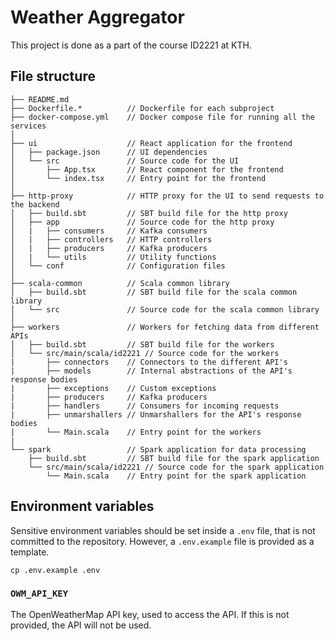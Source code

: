# Weather Aggregator

This project is done as a part of the course ID2221 at KTH.

## File structure

```
├── README.md
├── Dockerfile.*          // Dockerfile for each subproject
├── docker-compose.yml    // Docker compose file for running all the services
│
├── ui                    // React application for the frontend
│   ├── package.json      // UI dependencies
│   └── src               // Source code for the UI
│       ├── App.tsx       // React component for the frontend
│       └── index.tsx     // Entry point for the frontend
│
├── http-proxy            // HTTP proxy for the UI to send requests to the backend
│   ├── build.sbt         // SBT build file for the http proxy
│   ├── app               // Source code for the http proxy
│   |   ├── consumers     // Kafka consumers
│   |   ├── controllers   // HTTP controllers
│   |   ├── producers     // Kafka producers
│   |   └── utils         // Utility functions
│   └── conf              // Configuration files
│
├── scala-common          // Scala common library
│   ├── build.sbt         // SBT build file for the scala common library
│   └── src               // Source code for the scala common library
│
├── workers               // Workers for fetching data from different APIs
│   ├── build.sbt         // SBT build file for the workers
│   └── src/main/scala/id2221 // Source code for the workers
|       ├── connectors    // Connectors to the different API's
|       ├── models        // Internal abstractions of the API's response bodies
|       ├── exceptions    // Custom exceptions
|       ├── producers     // Kafka producers
|       ├── handlers      // Consumers for incoming requests
|       ├── unmarshallers // Unmarshallers for the API's response bodies
|       └── Main.scala    // Entry point for the workers
|
└── spark                 // Spark application for data processing
    ├── build.sbt         // SBT build file for the spark application
    └── src/main/scala/id2221 // Source code for the spark application
        └── Main.scala    // Entry point for the spark application
```

## Environment variables

Sensitive environment variables should be set inside a `.env` file, that is not committed to the repository. However, a `.env.example` file is provided as a template.

```
cp .env.example .env
```

### `OWM_API_KEY`

The OpenWeatherMap API key, used to access the API. If this is not provided, the API will not be used.
